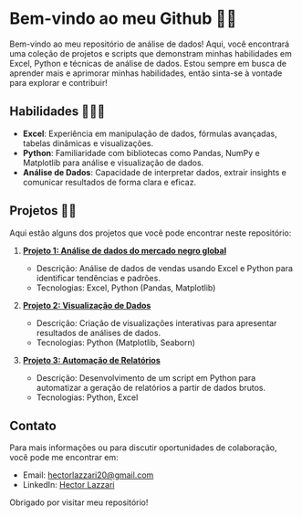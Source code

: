 # Bem-vindo ao meu Github 👋🏻

Bem-vindo ao meu repositório de análise de dados! Aqui, você encontrará uma coleção de projetos e scripts que demonstram minhas habilidades em Excel, Python e técnicas de análise de dados. Estou sempre em busca de aprender mais e aprimorar minhas habilidades, então sinta-se à vontade para explorar e contribuir!

## Habilidades 👨🏻‍💻

- **Excel**: Experiência em manipulação de dados, fórmulas avançadas, tabelas dinâmicas e visualizações.
- **Python**: Familiaridade com bibliotecas como Pandas, NumPy e Matplotlib para análise e visualização de dados.
- **Análise de Dados**: Capacidade de interpretar dados, extrair insights e comunicar resultados de forma clara e eficaz.

## Projetos ✍🏻

Aqui estão alguns dos projetos que você pode encontrar neste repositório:

1. **[Projeto 1: Análise de dados do mercado negro global]((https://github.com/HecLazz/Global-Black-Money-Transactions-Dataset-))**
   - Descrição: Análise de dados de vendas usando Excel e Python para identificar tendências e padrões.
   - Tecnologias: Excel, Python (Pandas, Matplotlib)

2. **[Projeto 2: Visualização de Dados](link_para_o_projeto_2)**
   - Descrição: Criação de visualizações interativas para apresentar resultados de análises de dados.
   - Tecnologias: Python (Matplotlib, Seaborn)

3. **[Projeto 3: Automação de Relatórios](link_para_o_projeto_3)**
   - Descrição: Desenvolvimento de um script em Python para automatizar a geração de relatórios a partir de dados brutos.
   - Tecnologias: Python, Excel

## Contato

Para mais informações ou para discutir oportunidades de colaboração, você pode me encontrar em:

- Email: hectorlazzari20@gmail.com
- LinkedIn: [Hector Lazzari](https://www.linkedin.com/in/hector-lazzari-067772237/)

Obrigado por visitar meu repositório!

